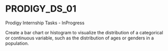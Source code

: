 # PRODIGY_DS_01
Prodigy Internship Tasks - InProgress


Create a bar chart or histogram to visualize the distribution of a categorical or continuous variable, such as the distribution of ages or genders in a population.
